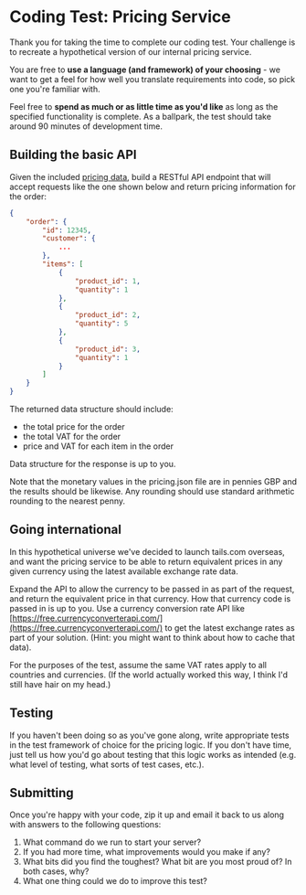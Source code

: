 # Coding Test: Pricing Service

Thank you for taking the time to complete our coding test. Your challenge is to recreate a hypothetical version of our internal pricing service. 

You are free to **use a language (and framework) of your choosing** - we want to get a feel for how well you translate requirements into code, so pick one you're familiar with. 

Feel free to **spend as much or as little time as you'd like** as long as the specified functionality is complete. As a ballpark, the test should take around 90 minutes of development time.


## Building the basic API

Given the included [pricing data](./pricing.json), build a RESTful API endpoint that will accept requests like the one shown below and return pricing information for the order:

```json
{
	"order": {
		"id": 12345,
		"customer": {
			...
		},
		"items": [
			{
				"product_id": 1,
				"quantity": 1
			},
			{
				"product_id": 2,
				"quantity": 5
			},
			{
				"product_id": 3,
				"quantity": 1
			}
		]
	}
}
```

The returned data structure should include:

* the total price for the order
* the total VAT for the order
* price and VAT for each item in the order

Data structure for the response is up to you.

Note that the monetary values in the pricing.json file are in pennies GBP and the results should be likewise. Any rounding should use standard arithmetic rounding to the nearest penny.


## Going international

In this hypothetical universe we've decided to launch tails.com overseas, and want the pricing service to be able to return equivalent prices in any given currency using the latest available exchange rate data.

Expand the API to allow the currency to be passed in as part of the request, and return the equivalent price in that currency. How that currency code is passed in is up to you. Use a currency conversion rate API like [https://free.currencyconverterapi.com/](https://free.currencyconverterapi.com/) to get the latest exchange rates as part of your solution. (Hint: you might want to think about how to cache that data).

For the purposes of the test, assume the same VAT rates apply to all countries and currencies. (If the world actually worked this way, I think I'd still have hair on my head.)


## Testing

If you haven't been doing so as you've gone along, write appropriate tests in the test framework of choice for the pricing logic. If you don't have time, just tell us how you'd go about testing that this logic works as intended (e.g. what level of testing, what sorts of test cases, etc.).


## Submitting

Once you're happy with your code, zip it up and email it back to us along with answers to the following questions:

1. What command do we run to start your server? 
2. If you had more time, what improvements would you make if any?
3. What bits did you find the toughest? What bit are you most proud of? In both cases, why?
4. What one thing could we do to improve this test?
